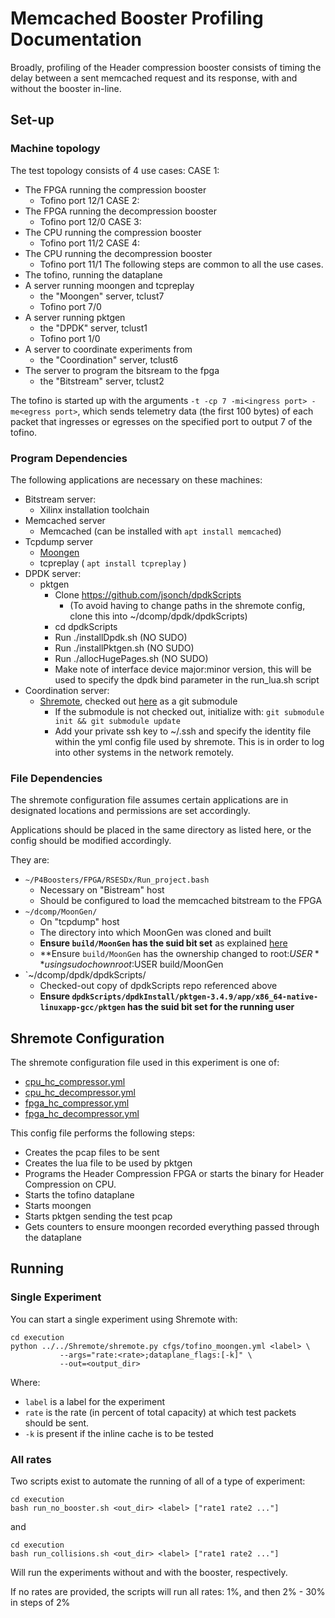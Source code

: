 # Memcached Booster Profiling Documentation

Broadly, profiling of the Header compression booster consists of timing
the delay between a sent memcached request and its response,
with and without the booster in-line.

## Set-up

### Machine topology

The test topology consists of 4 use cases:
CASE 1:
* The FPGA running the compression booster
  * Tofino port 12/1
CASE 2:
* The FPGA running the decompression booster
  * Tofino port 12/0
CASE 3:
* The CPU running the compression booster
  * Tofino port 11/2
CASE 4:
* The CPU running the decompression booster
  * Tofino port 11/1
The following steps are common to all the use cases.
* The tofino, running the dataplane
* A server running moongen and tcpreplay
  * the "Moongen" server, tclust7
  * Tofino port 7/0
* A server running pktgen
  * the "DPDK" server, tclust1
  * Tofino port 1/0
* A server to coordinate experiments from
  * the "Coordination" server, tclust6
* The server to program the bitsream to the fpga
  * the "Bitstream" server, tclust2

The tofino is started up with the arguments `-t -cp 7 -mi<ingress port> -me<egress port>`,
which sends telemetry data (the first 100 bytes) of each packet
that ingresses or egresses on the specified port to output 7 of the tofino.

### Program Dependencies

The following applications are necessary on these machines:

* Bitstream server:
  * Xilinx installation toolchain
* Memcached server
  * Memcached (can be installed with `apt install memcached`)
* Tcpdump server
  * [Moongen](https://github.com/emmericp/MoonGen)
  * tcpreplay ( `apt install tcpreplay` )
* DPDK server:
  * pktgen
    * Clone https://github.com/jsonch/dpdkScripts
      * (To avoid having to change paths in the shremote config, clone this into ~/dcomp/dpdk/dpdkScripts)
    * cd dpdkScripts
    * Run ./installDpdk.sh (NO SUDO)
    * Run ./installPktgen.sh (NO SUDO)
    * Run ./allocHugePages.sh (NO SUDO)
    * Make note of interface device major:minor version, this will be used to specify the dpdk bind parameter in the run_lua.sh script
* Coordination server:
  * [Shremote](https://github.com/isaac-ped/Shremote), checked out [here](..) as a git submodule
    * If the submodule is not checked out, initialize with: `git submodule init && git submodule update`
    * Add your private ssh key to ~/.ssh and specify the identity file within the yml config file used by shremote. This is in order to log into other systems in the network remotely.


### File Dependencies

The shremote configuration file
assumes certain applications are in designated locations
and permissions are set accordingly.

Applications should be placed in the same directory as listed here,
or the config should be modified accordingly.

They are:

* `~/P4Boosters/FPGA/RSESDx/Run_project.bash`
  * Necessary on "Bistream" host
  * Should be configured to load the memcached bitstream to the FPGA
* `~/dcomp/MoonGen/`
  * On "tcpdump" host
  * The directory into which MoonGen was cloned and built
  * **Ensure `build/MoonGen` has the suid bit set** as explained [here](../e2e/e2e.md#Shremote-Privileges)
  * **Ensure `build/MoonGen` has the ownership changed to root:$USER** using sudo chown root:$USER build/MoonGen
* `~/dcomp/dpdk/dpdkScripts/
  * Checked-out copy of dpdkScripts repo referenced above
  * **Ensure `dpdkScripts/dpdkInstall/pktgen-3.4.9/app/x86_64-native-linuxapp-gcc/pktgen`
    has the suid bit set for the running user**

## Shremote Configuration

The shremote configuration file used in this experiment is one of:

* [cpu_hc_compressor.yml](execution/cfgs/cpu_hc_compressor.yml)
* [cpu_hc_decompressor.yml](execution/cfgs/cpu_hc_decompressor.yml)
* [fpga_hc_compressor.yml](execution/cfgs/fpga_hc_compressor.yml)
* [fpga_hc_decompressor.yml](execution/cfgs/fpga_hc_decompressor.yml)

This config file performs the following steps:
* Creates the pcap files to be sent
* Creates the lua file to be used by pktgen
* Programs the Header Compression FPGA or starts the binary for Header Compression on CPU.
* Starts the tofino dataplane
* Starts moongen
* Starts pktgen sending the test pcap
* Gets counters to ensure moongen recorded everything passed through the dataplane

## Running

### Single Experiment

You can start a single experiment using Shremote with:

```shell
cd execution
python ../../Shremote/shremote.py cfgs/tofino_moongen.yml <label> \
           --args="rate:<rate>;dataplane_flags:[-k]" \
           --out=<output_dir>
```

Where:
* `label` is a label for the experiment
* `rate` is the rate (in percent of total capacity) at which test packets should
be sent.
* `-k` is present if the inline cache is to be tested

### All rates

Two scripts exist to automate the running of all of a type of experiment:
```shell
cd execution
bash run_no_booster.sh <out_dir> <label> ["rate1 rate2 ..."]
```
and
```shell
cd execution
bash run_collisions.sh <out_dir> <label> ["rate1 rate2 ..."]
```
Will run the experiments without and with the booster, respectively.

If no rates are provided, the scripts will run all rates:
1%, and then 2% - 30% in steps of 2%
